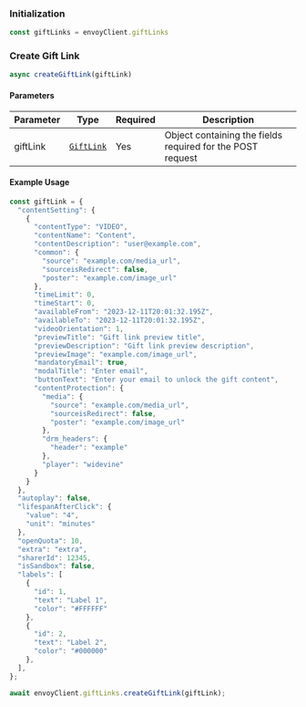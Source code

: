 ### Initialization

```js
const giftLinks = envoyClient.giftLinks
```

### Create Gift Link

```js
async createGiftLink(giftLink)
```

#### Parameters

| Parameter | Type | Required | Description|
|-----------|------|----------|------------|
| giftLink | [`GiftLink`](/doc/models/GiftLink.md) | Yes | Object containing the fields required for the POST request |

#### Example Usage

```js
const giftLink = {
  "contentSetting": {
    {
      "contentType": "VIDEO",
      "contentName": "Content",
      "contentDescription": "user@example.com",
      "common": {
        "source": "example.com/media_url",
        "sourceisRedirect": false,
        "poster": "example.com/image_url"
      },
      "timeLimit": 0,
      "timeStart": 0,
      "availableFrom": "2023-12-11T20:01:32.195Z",
      "availableTo": "2023-12-11T20:01:32.195Z",
      "videoOrientation": 1,
      "previewTitle": "Gift link preview title",
      "previewDescription": "Gift link preview description",
      "previewImage": "example.com/image_url",
      "mandatoryEmail": true,
      "modalTitle": "Enter email",
      "buttonText": "Enter your email to unlock the gift content",
      "contentProtection": {
        "media": {
          "source": "example.com/media_url",
          "sourceisRedirect": false,
          "poster": "example.com/image_url"
        },
        "drm_headers": {
          "header": "example"
        },
        "player": "widevine"
      }
    }
  },
  "autoplay": false,
  "lifespanAfterClick": {
    "value": "4",
    "unit": "minutes"
  },
  "openQuota": 10,
  "extra": "extra",
  "sharerId": 12345,
  "isSandbox": false,
  "labels": [
    {
      "id": 1,
      "text": "Label 1",
      "color": "#FFFFFF"
    },
    {
      "id": 2,
      "text": "Label 2",
      "color": "#000000"
    },
  ],
};

await envoyClient.giftLinks.createGiftLink(giftLink);
```
